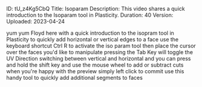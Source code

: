 ID: tU_z4Kg5CbQ
Title: Isoparam
Description: This video shares a quick introduction to the Isoparam tool in Plasticity.
Duration: 40
Version: 
Uploaded: 2023-04-24

yum yum Floyd here with a quick
introduction to the isopram tool in
Plasticity to quickly add horizontal or
vertical edges to a face use the
keyboard shortcut Ctrl R to activate the
iso param tool then place the cursor
over the faces you'd like to manipulate
pressing the Tab Key will toggle the UV
Direction switching between vertical and
horizontal and you can press and hold
the shift key and use the mouse wheel to
add or subtract cuts when you're happy
with the preview simply left click to
commit use this handy tool to quickly
add additional segments to faces